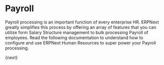 <!-- add-breadcrumbs -->
# Payroll
Payroll processing is an important function of every enterprise HR. ERPNext greatly simplifies this process by offering an array of features that you can utilize form Salary Structure management to bulk processing Payroll of employees. Read the following documentation to understand how to configure and use ERPNext Human Resources to super power your Payroll processing.

{next}
